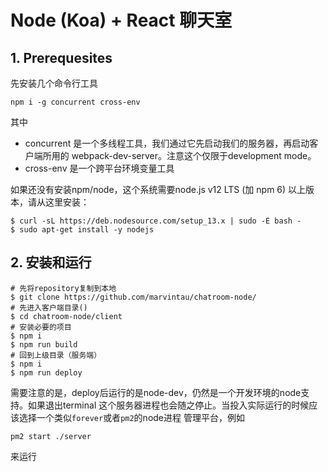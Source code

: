 # Node (Koa) + React 聊天室

## 1. Prerequesites

先安装几个命令行工具
```
npm i -g concurrent cross-env
```

其中
* concurrent 是一个多线程工具，我们通过它先启动我们的服务器，再启动客户端所用的
  webpack-dev-server。注意这个仅限于development mode。
* cross-env 是一个跨平台环境变量工具

如果还没有安装npm/node，这个系统需要node.js v12 LTS (加 npm 6) 以上版本，请从这里安装：

```
$ curl -sL https://deb.nodesource.com/setup_13.x | sudo -E bash -
$ sudo apt-get install -y nodejs
```

## 2. 安装和运行

```
# 先将repository复制到本地
$ git clone https://github.com/marvintau/chatroom-node/
# 先进入客户端目录()
$ cd chatroom-node/client
# 安装必要的项目
$ npm i
$ npm run build
# 回到上级目录（服务端）
$ npm i
$ npm run deploy
```

需要注意的是，deploy后运行的是node-dev，仍然是一个开发环境的node支持。如果退出terminal
这个服务器进程也会随之停止。当投入实际运行的时候应该选择一个类似`forever`或者`pm2`的node进程
管理平台，例如

```
pm2 start ./server
```

来运行